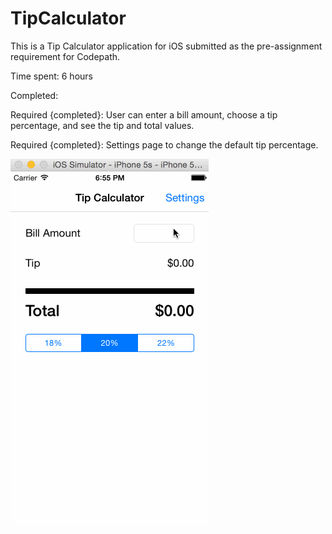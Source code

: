# TipCalculator
This is a Tip Calculator application for iOS submitted as the pre-assignment requirement for Codepath.

Time spent: 6 hours

Completed:

Required {completed}: User can enter a bill amount, choose a tip percentage, and see the tip and total values.

Required {completed}: Settings page to change the default tip percentage.



![Video Walkthrough](TipCal.gif)